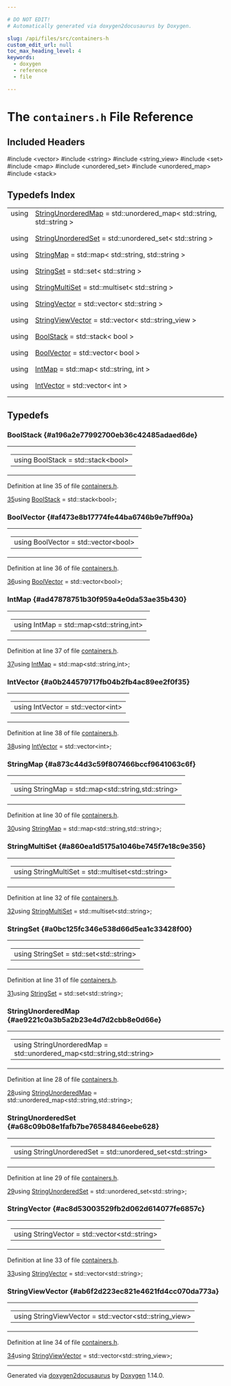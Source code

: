 ```yaml
---

# DO NOT EDIT!
# Automatically generated via doxygen2docusaurus by Doxygen.

slug: /api/files/src/containers-h
custom_edit_url: null
toc_max_heading_level: 4
keywords:
  - doxygen
  - reference
  - file

---
```


<div class="doxyPage">

# The `containers.h` File Reference



## Included Headers

<div class="doxyIncludesList">#include &lt;vector&gt;
#include &lt;string&gt;
#include &lt;string_view&gt;
#include &lt;set&gt;
#include &lt;map&gt;
#include &lt;unordered_set&gt;
#include &lt;unordered_map&gt;
#include &lt;stack&gt;
</div>

## Typedefs Index

<table class="doxyMembersIndex">

<tr class="doxyMemberIndexItem">
<td class="doxyMemberIndexItemType" align="left" valign="top">using</td>
<td class="doxyMemberIndexItemName" align="left" valign="top"><a href="#ae9221c0a3b5a2b23e4d7d2cbb8e0d66e">StringUnorderedMap</a> = std::unordered_map&lt; std::string, std::string &gt;</td>
</tr>
<tr class="doxyMemberIndexDescription">
<td class="doxyMemberIndexDescriptionLeft"></td>
<td class="doxyMemberIndexDescriptionRight">
</td>
</tr>
<tr class="doxyMemberIndexSeparator">
<td class="doxyMemberIndexSeparator" colspan="2"></td>
</tr>

<tr class="doxyMemberIndexItem">
<td class="doxyMemberIndexItemType" align="left" valign="top">using</td>
<td class="doxyMemberIndexItemName" align="left" valign="top"><a href="#a68c09b08e1fafb7be76584846eebe628">StringUnorderedSet</a> = std::unordered_set&lt; std::string &gt;</td>
</tr>
<tr class="doxyMemberIndexDescription">
<td class="doxyMemberIndexDescriptionLeft"></td>
<td class="doxyMemberIndexDescriptionRight">
</td>
</tr>
<tr class="doxyMemberIndexSeparator">
<td class="doxyMemberIndexSeparator" colspan="2"></td>
</tr>

<tr class="doxyMemberIndexItem">
<td class="doxyMemberIndexItemType" align="left" valign="top">using</td>
<td class="doxyMemberIndexItemName" align="left" valign="top"><a href="#a873c44d3c59f807466bccf9641063c6f">StringMap</a> = std::map&lt; std::string, std::string &gt;</td>
</tr>
<tr class="doxyMemberIndexDescription">
<td class="doxyMemberIndexDescriptionLeft"></td>
<td class="doxyMemberIndexDescriptionRight">
</td>
</tr>
<tr class="doxyMemberIndexSeparator">
<td class="doxyMemberIndexSeparator" colspan="2"></td>
</tr>

<tr class="doxyMemberIndexItem">
<td class="doxyMemberIndexItemType" align="left" valign="top">using</td>
<td class="doxyMemberIndexItemName" align="left" valign="top"><a href="#a0bc125fc346e538d66d5ea1c33428f00">StringSet</a> = std::set&lt; std::string &gt;</td>
</tr>
<tr class="doxyMemberIndexDescription">
<td class="doxyMemberIndexDescriptionLeft"></td>
<td class="doxyMemberIndexDescriptionRight">
</td>
</tr>
<tr class="doxyMemberIndexSeparator">
<td class="doxyMemberIndexSeparator" colspan="2"></td>
</tr>

<tr class="doxyMemberIndexItem">
<td class="doxyMemberIndexItemType" align="left" valign="top">using</td>
<td class="doxyMemberIndexItemName" align="left" valign="top"><a href="#a860ea1d5175a1046be745f7e18c9e356">StringMultiSet</a> = std::multiset&lt; std::string &gt;</td>
</tr>
<tr class="doxyMemberIndexDescription">
<td class="doxyMemberIndexDescriptionLeft"></td>
<td class="doxyMemberIndexDescriptionRight">
</td>
</tr>
<tr class="doxyMemberIndexSeparator">
<td class="doxyMemberIndexSeparator" colspan="2"></td>
</tr>

<tr class="doxyMemberIndexItem">
<td class="doxyMemberIndexItemType" align="left" valign="top">using</td>
<td class="doxyMemberIndexItemName" align="left" valign="top"><a href="#ac8d53003529fb2d062d614077fe6857c">StringVector</a> = std::vector&lt; std::string &gt;</td>
</tr>
<tr class="doxyMemberIndexDescription">
<td class="doxyMemberIndexDescriptionLeft"></td>
<td class="doxyMemberIndexDescriptionRight">
</td>
</tr>
<tr class="doxyMemberIndexSeparator">
<td class="doxyMemberIndexSeparator" colspan="2"></td>
</tr>

<tr class="doxyMemberIndexItem">
<td class="doxyMemberIndexItemType" align="left" valign="top">using</td>
<td class="doxyMemberIndexItemName" align="left" valign="top"><a href="#ab6f2d223ec821e4621fd4cc070da773a">StringViewVector</a> = std::vector&lt; std::string_view &gt;</td>
</tr>
<tr class="doxyMemberIndexDescription">
<td class="doxyMemberIndexDescriptionLeft"></td>
<td class="doxyMemberIndexDescriptionRight">
</td>
</tr>
<tr class="doxyMemberIndexSeparator">
<td class="doxyMemberIndexSeparator" colspan="2"></td>
</tr>

<tr class="doxyMemberIndexItem">
<td class="doxyMemberIndexItemType" align="left" valign="top">using</td>
<td class="doxyMemberIndexItemName" align="left" valign="top"><a href="#a196a2e77992700eb36c42485adaed6de">BoolStack</a> = std::stack&lt; bool &gt;</td>
</tr>
<tr class="doxyMemberIndexDescription">
<td class="doxyMemberIndexDescriptionLeft"></td>
<td class="doxyMemberIndexDescriptionRight">
</td>
</tr>
<tr class="doxyMemberIndexSeparator">
<td class="doxyMemberIndexSeparator" colspan="2"></td>
</tr>

<tr class="doxyMemberIndexItem">
<td class="doxyMemberIndexItemType" align="left" valign="top">using</td>
<td class="doxyMemberIndexItemName" align="left" valign="top"><a href="#af473e8b17774fe44ba6746b9e7bff90a">BoolVector</a> = std::vector&lt; bool &gt;</td>
</tr>
<tr class="doxyMemberIndexDescription">
<td class="doxyMemberIndexDescriptionLeft"></td>
<td class="doxyMemberIndexDescriptionRight">
</td>
</tr>
<tr class="doxyMemberIndexSeparator">
<td class="doxyMemberIndexSeparator" colspan="2"></td>
</tr>

<tr class="doxyMemberIndexItem">
<td class="doxyMemberIndexItemType" align="left" valign="top">using</td>
<td class="doxyMemberIndexItemName" align="left" valign="top"><a href="#ad47878751b30f959a4e0da53ae35b430">IntMap</a> = std::map&lt; std::string, int &gt;</td>
</tr>
<tr class="doxyMemberIndexDescription">
<td class="doxyMemberIndexDescriptionLeft"></td>
<td class="doxyMemberIndexDescriptionRight">
</td>
</tr>
<tr class="doxyMemberIndexSeparator">
<td class="doxyMemberIndexSeparator" colspan="2"></td>
</tr>

<tr class="doxyMemberIndexItem">
<td class="doxyMemberIndexItemType" align="left" valign="top">using</td>
<td class="doxyMemberIndexItemName" align="left" valign="top"><a href="#a0b244579717fb04b2fb4ac89ee2f0f35">IntVector</a> = std::vector&lt; int &gt;</td>
</tr>
<tr class="doxyMemberIndexDescription">
<td class="doxyMemberIndexDescriptionLeft"></td>
<td class="doxyMemberIndexDescriptionRight">
</td>
</tr>
<tr class="doxyMemberIndexSeparator">
<td class="doxyMemberIndexSeparator" colspan="2"></td>
</tr>

</table>


<div class="doxySectionDef">

## Typedefs

### BoolStack {#a196a2e77992700eb36c42485adaed6de}

<div class="doxyMemberItem">
<div class="doxyMemberProto">
<table class="doxyMemberLabels">
<tr class="doxyMemberLabels">
<td class="doxyMemberLabelsLeft">
<table class="doxyMemberName">
<tr>
<td class="doxyMemberName">using BoolStack =  std::stack&lt;bool&gt;</td>
</tr>
</table>
</td>
</tr>
</table>
</div>
<div class="doxyMemberDoc">



<p>Definition at line 35 of file <a href="/web-doxygen/docs/api/files/src/containers-h">containers.h</a>.</p>


<div class="doxyProgramListing">

<div class="doxyCodeLine"><span class="doxyLineNumber"><a href="#a196a2e77992700eb36c42485adaed6de">35</a></span><span class="doxyLineContent"><span class="doxyHighlightKeyword">using </span><span class="doxyHighlight"><a href="#a196a2e77992700eb36c42485adaed6de">BoolStack</a>          = std::stack&lt;bool&gt;;</span></span></div>

</div>

</div>
</div>

### BoolVector {#af473e8b17774fe44ba6746b9e7bff90a}

<div class="doxyMemberItem">
<div class="doxyMemberProto">
<table class="doxyMemberLabels">
<tr class="doxyMemberLabels">
<td class="doxyMemberLabelsLeft">
<table class="doxyMemberName">
<tr>
<td class="doxyMemberName">using BoolVector =  std::vector&lt;bool&gt;</td>
</tr>
</table>
</td>
</tr>
</table>
</div>
<div class="doxyMemberDoc">



<p>Definition at line 36 of file <a href="/web-doxygen/docs/api/files/src/containers-h">containers.h</a>.</p>


<div class="doxyProgramListing">

<div class="doxyCodeLine"><span class="doxyLineNumber"><a href="#af473e8b17774fe44ba6746b9e7bff90a">36</a></span><span class="doxyLineContent"><span class="doxyHighlightKeyword">using </span><span class="doxyHighlight"><a href="#af473e8b17774fe44ba6746b9e7bff90a">BoolVector</a>         = std::vector&lt;bool&gt;;</span></span></div>

</div>

</div>
</div>

### IntMap {#ad47878751b30f959a4e0da53ae35b430}

<div class="doxyMemberItem">
<div class="doxyMemberProto">
<table class="doxyMemberLabels">
<tr class="doxyMemberLabels">
<td class="doxyMemberLabelsLeft">
<table class="doxyMemberName">
<tr>
<td class="doxyMemberName">using IntMap =  std::map&lt;std::string,int&gt;</td>
</tr>
</table>
</td>
</tr>
</table>
</div>
<div class="doxyMemberDoc">



<p>Definition at line 37 of file <a href="/web-doxygen/docs/api/files/src/containers-h">containers.h</a>.</p>


<div class="doxyProgramListing">

<div class="doxyCodeLine"><span class="doxyLineNumber"><a href="#ad47878751b30f959a4e0da53ae35b430">37</a></span><span class="doxyLineContent"><span class="doxyHighlightKeyword">using </span><span class="doxyHighlight"><a href="#ad47878751b30f959a4e0da53ae35b430">IntMap</a>             = std::map&lt;std::string,int&gt;;</span></span></div>

</div>

</div>
</div>

### IntVector {#a0b244579717fb04b2fb4ac89ee2f0f35}

<div class="doxyMemberItem">
<div class="doxyMemberProto">
<table class="doxyMemberLabels">
<tr class="doxyMemberLabels">
<td class="doxyMemberLabelsLeft">
<table class="doxyMemberName">
<tr>
<td class="doxyMemberName">using IntVector =  std::vector&lt;int&gt;</td>
</tr>
</table>
</td>
</tr>
</table>
</div>
<div class="doxyMemberDoc">



<p>Definition at line 38 of file <a href="/web-doxygen/docs/api/files/src/containers-h">containers.h</a>.</p>


<div class="doxyProgramListing">

<div class="doxyCodeLine"><span class="doxyLineNumber"><a href="#a0b244579717fb04b2fb4ac89ee2f0f35">38</a></span><span class="doxyLineContent"><span class="doxyHighlightKeyword">using </span><span class="doxyHighlight"><a href="#a0b244579717fb04b2fb4ac89ee2f0f35">IntVector</a>          = std::vector&lt;int&gt;;</span></span></div>

</div>

</div>
</div>

### StringMap {#a873c44d3c59f807466bccf9641063c6f}

<div class="doxyMemberItem">
<div class="doxyMemberProto">
<table class="doxyMemberLabels">
<tr class="doxyMemberLabels">
<td class="doxyMemberLabelsLeft">
<table class="doxyMemberName">
<tr>
<td class="doxyMemberName">using StringMap =  std::map&lt;std::string,std::string&gt;</td>
</tr>
</table>
</td>
</tr>
</table>
</div>
<div class="doxyMemberDoc">



<p>Definition at line 30 of file <a href="/web-doxygen/docs/api/files/src/containers-h">containers.h</a>.</p>


<div class="doxyProgramListing">

<div class="doxyCodeLine"><span class="doxyLineNumber"><a href="#a873c44d3c59f807466bccf9641063c6f">30</a></span><span class="doxyLineContent"><span class="doxyHighlightKeyword">using </span><span class="doxyHighlight"><a href="#a873c44d3c59f807466bccf9641063c6f">StringMap</a>          = std::map&lt;std::string,std::string&gt;;</span></span></div>

</div>

</div>
</div>

### StringMultiSet {#a860ea1d5175a1046be745f7e18c9e356}

<div class="doxyMemberItem">
<div class="doxyMemberProto">
<table class="doxyMemberLabels">
<tr class="doxyMemberLabels">
<td class="doxyMemberLabelsLeft">
<table class="doxyMemberName">
<tr>
<td class="doxyMemberName">using StringMultiSet =  std::multiset&lt;std::string&gt;</td>
</tr>
</table>
</td>
</tr>
</table>
</div>
<div class="doxyMemberDoc">



<p>Definition at line 32 of file <a href="/web-doxygen/docs/api/files/src/containers-h">containers.h</a>.</p>


<div class="doxyProgramListing">

<div class="doxyCodeLine"><span class="doxyLineNumber"><a href="#a860ea1d5175a1046be745f7e18c9e356">32</a></span><span class="doxyLineContent"><span class="doxyHighlightKeyword">using </span><span class="doxyHighlight"><a href="#a860ea1d5175a1046be745f7e18c9e356">StringMultiSet</a>     = std::multiset&lt;std::string&gt;;</span></span></div>

</div>

</div>
</div>

### StringSet {#a0bc125fc346e538d66d5ea1c33428f00}

<div class="doxyMemberItem">
<div class="doxyMemberProto">
<table class="doxyMemberLabels">
<tr class="doxyMemberLabels">
<td class="doxyMemberLabelsLeft">
<table class="doxyMemberName">
<tr>
<td class="doxyMemberName">using StringSet =  std::set&lt;std::string&gt;</td>
</tr>
</table>
</td>
</tr>
</table>
</div>
<div class="doxyMemberDoc">



<p>Definition at line 31 of file <a href="/web-doxygen/docs/api/files/src/containers-h">containers.h</a>.</p>


<div class="doxyProgramListing">

<div class="doxyCodeLine"><span class="doxyLineNumber"><a href="#a0bc125fc346e538d66d5ea1c33428f00">31</a></span><span class="doxyLineContent"><span class="doxyHighlightKeyword">using </span><span class="doxyHighlight"><a href="#a0bc125fc346e538d66d5ea1c33428f00">StringSet</a>          = std::set&lt;std::string&gt;;</span></span></div>

</div>

</div>
</div>

### StringUnorderedMap {#ae9221c0a3b5a2b23e4d7d2cbb8e0d66e}

<div class="doxyMemberItem">
<div class="doxyMemberProto">
<table class="doxyMemberLabels">
<tr class="doxyMemberLabels">
<td class="doxyMemberLabelsLeft">
<table class="doxyMemberName">
<tr>
<td class="doxyMemberName">using StringUnorderedMap =  std::unordered_map&lt;std::string,std::string&gt;</td>
</tr>
</table>
</td>
</tr>
</table>
</div>
<div class="doxyMemberDoc">



<p>Definition at line 28 of file <a href="/web-doxygen/docs/api/files/src/containers-h">containers.h</a>.</p>


<div class="doxyProgramListing">

<div class="doxyCodeLine"><span class="doxyLineNumber"><a href="#ae9221c0a3b5a2b23e4d7d2cbb8e0d66e">28</a></span><span class="doxyLineContent"><span class="doxyHighlightKeyword">using </span><span class="doxyHighlight"><a href="#ae9221c0a3b5a2b23e4d7d2cbb8e0d66e">StringUnorderedMap</a> = std::unordered_map&lt;std::string,std::string&gt;;</span></span></div>

</div>

</div>
</div>

### StringUnorderedSet {#a68c09b08e1fafb7be76584846eebe628}

<div class="doxyMemberItem">
<div class="doxyMemberProto">
<table class="doxyMemberLabels">
<tr class="doxyMemberLabels">
<td class="doxyMemberLabelsLeft">
<table class="doxyMemberName">
<tr>
<td class="doxyMemberName">using StringUnorderedSet =  std::unordered_set&lt;std::string&gt;</td>
</tr>
</table>
</td>
</tr>
</table>
</div>
<div class="doxyMemberDoc">



<p>Definition at line 29 of file <a href="/web-doxygen/docs/api/files/src/containers-h">containers.h</a>.</p>


<div class="doxyProgramListing">

<div class="doxyCodeLine"><span class="doxyLineNumber"><a href="#a68c09b08e1fafb7be76584846eebe628">29</a></span><span class="doxyLineContent"><span class="doxyHighlightKeyword">using </span><span class="doxyHighlight"><a href="#a68c09b08e1fafb7be76584846eebe628">StringUnorderedSet</a> = std::unordered_set&lt;std::string&gt;;</span></span></div>

</div>

</div>
</div>

### StringVector {#ac8d53003529fb2d062d614077fe6857c}

<div class="doxyMemberItem">
<div class="doxyMemberProto">
<table class="doxyMemberLabels">
<tr class="doxyMemberLabels">
<td class="doxyMemberLabelsLeft">
<table class="doxyMemberName">
<tr>
<td class="doxyMemberName">using StringVector =  std::vector&lt;std::string&gt;</td>
</tr>
</table>
</td>
</tr>
</table>
</div>
<div class="doxyMemberDoc">



<p>Definition at line 33 of file <a href="/web-doxygen/docs/api/files/src/containers-h">containers.h</a>.</p>


<div class="doxyProgramListing">

<div class="doxyCodeLine"><span class="doxyLineNumber"><a href="#ac8d53003529fb2d062d614077fe6857c">33</a></span><span class="doxyLineContent"><span class="doxyHighlightKeyword">using </span><span class="doxyHighlight"><a href="#ac8d53003529fb2d062d614077fe6857c">StringVector</a>       = std::vector&lt;std::string&gt;;</span></span></div>

</div>

</div>
</div>

### StringViewVector {#ab6f2d223ec821e4621fd4cc070da773a}

<div class="doxyMemberItem">
<div class="doxyMemberProto">
<table class="doxyMemberLabels">
<tr class="doxyMemberLabels">
<td class="doxyMemberLabelsLeft">
<table class="doxyMemberName">
<tr>
<td class="doxyMemberName">using StringViewVector =  std::vector&lt;std::string_view&gt;</td>
</tr>
</table>
</td>
</tr>
</table>
</div>
<div class="doxyMemberDoc">



<p>Definition at line 34 of file <a href="/web-doxygen/docs/api/files/src/containers-h">containers.h</a>.</p>


<div class="doxyProgramListing">

<div class="doxyCodeLine"><span class="doxyLineNumber"><a href="#ab6f2d223ec821e4621fd4cc070da773a">34</a></span><span class="doxyLineContent"><span class="doxyHighlightKeyword">using </span><span class="doxyHighlight"><a href="#ab6f2d223ec821e4621fd4cc070da773a">StringViewVector</a>   = std::vector&lt;std::string_view&gt;;</span></span></div>

</div>

</div>
</div>

</div>

<hr/>

<p class="doxyGeneratedBy">Generated via <a href="https://github.com/xpack/doxygen2docusaurus">doxygen2docusaurus</a> by <a href="https://www.doxygen.nl">Doxygen</a> 1.14.0.</p>

</div>
